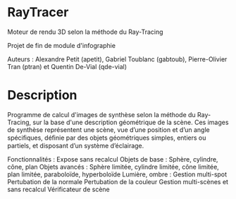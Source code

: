 RayTracer
==============
Moteur de rendu 3D selon la méthode du Ray-Tracing

Projet de fin de module d'infographie

Auteurs : Alexandre Petit (apetit), Gabriel Toublanc (gabtoub), Pierre-Olivier Tran (ptran) et Quentin De-Vial (qde-vial)

Description
=============
Programme de calcul d'images de synthèse selon la méthode du Ray-Tracing, sur la base d'une description géométrique de la scène.
Ces images de synthèse représentent une scène, vue d’une position et d’un angle spéciﬁques, déﬁnie par des objets géométriques  simples, entiers ou partiels, et disposant d’un système d’éclairage.

Fonctionnalités :
Expose sans recalcul
Objets de base : Sphère, cylindre, cône, plan
Objets avancés : Sphère limitée, cylindre limitée, cône limitée, plan limitée, paraboloïde, hyperboloïde
Lumière, ombre : Gestion multi-spot
Pertubation de la normale
Pertubation de la couleur
Gestion multi-scènes et sans recalcul
Vérificateur de scène
